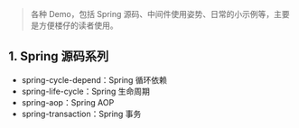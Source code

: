 > 各种 Demo，包括 Spring 源码、中间件使用姿势、日常的小示例等，主要是方便楼仔的读者使用。

## 1. Spring 源码系列
- spring-cycle-depend：Spring 循环依赖
- spring-life-cycle：Spring 生命周期
- spring-aop：Spring AOP
- spring-transaction：Spring 事务
